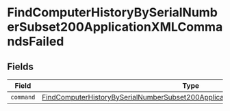 # FindComputerHistoryBySerialNumberSubset200ApplicationXMLCommandsFailed


## Fields

| Field                                                                                                                                                                                     | Type                                                                                                                                                                                      | Required                                                                                                                                                                                  | Description                                                                                                                                                                               |
| ----------------------------------------------------------------------------------------------------------------------------------------------------------------------------------------- | ----------------------------------------------------------------------------------------------------------------------------------------------------------------------------------------- | ----------------------------------------------------------------------------------------------------------------------------------------------------------------------------------------- | ----------------------------------------------------------------------------------------------------------------------------------------------------------------------------------------- |
| `command`                                                                                                                                                                                 | [FindComputerHistoryBySerialNumberSubset200ApplicationXMLCommandsFailedCommand](../../models/operations/findcomputerhistorybyserialnumbersubset200applicationxmlcommandsfailedcommand.md) | :heavy_minus_sign:                                                                                                                                                                        | N/A                                                                                                                                                                                       |